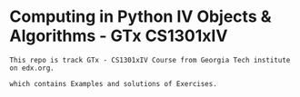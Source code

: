 # Computing in Python IV Objects & Algorithms - GTx CS1301xIV

    This repo is track GTx - CS1301xIV Course from Georgia Tech institute on edx.org.    
    
    which contains Examples and solutions of Exercises.